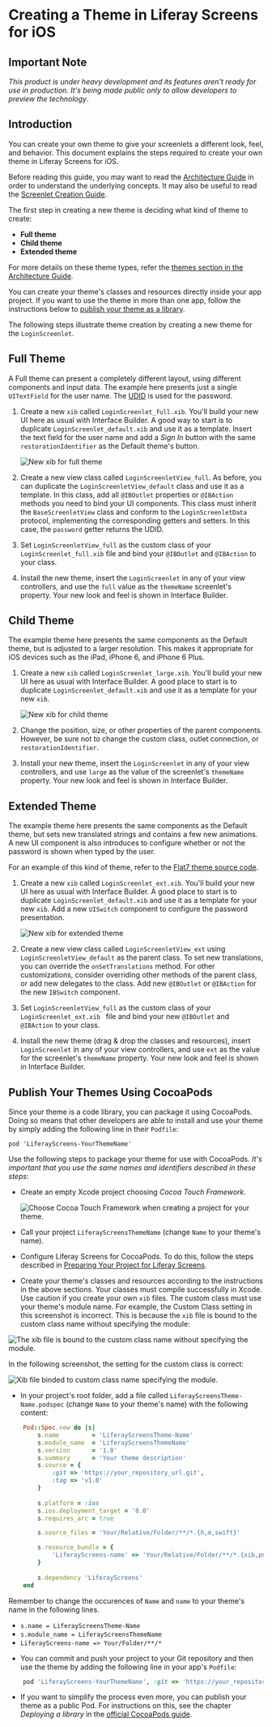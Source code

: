 # Creating a Theme in Liferay Screens for iOS

## Important Note

*This product is under heavy development and its features aren't ready for use in production. It's being made public only to allow developers to preview the technology*.

## Introduction

You can create your own theme to give your screenlets a different look, feel, and behavior. This document explains the steps required to create your own theme in Liferay Screens for iOS.

Before reading this guide, you may want to read the [Architecture Guide](architecture.md) in order to understand the underlying concepts. It may also be useful to read the [Screenlet Creation Guide](screenlet_creation.md).

The first step in creating a new theme is deciding what kind of theme to create:

- **Full theme**
- **Child theme**
- **Extended theme**

For more details on these theme types, refer the [themes section in the Architecture Guide](architecture.md#theme-layer).

You can create your theme's classes and resources directly inside your app project. If you want to use the theme in more than one app, follow the instructions below to [publish your theme as a library](#publish-your-themes-using-cocoapods).

The following steps illustrate theme creation by creating a new theme for the `LoginScreenlet`.

## Full Theme

A Full theme can present a completely different layout, using different components and input data. The example here presents just a single `UITextField` for the user name. The [UDID](http://www.idownloadblog.com/2010/12/21/iphone-udid/) is used for the password. 

1. Create a new `xib` called `LoginScreenlet_full.xib`. You'll build your new UI here as usual with Interface Builder. A good way to start is to duplicate `LoginScreenlet_default.xib` and use it as a template. Insert the text field for the user name and add a *Sign In* button with the same `restorationIdentifier` as the Default theme's button.

    ![New xib for full theme](Images/xcode-full-theme.png)

2. Create a new view class called `LoginScreenletView_full`. As before, you can duplicate the `LoginScreenletView_default` class and use it as a template. In this class, add all `@IBOutlet` properties or `@IBAction` methods you need to bind your UI components. This class must inherit the `BaseScreenletView` class and conform to the `LoginScreenletData` protocol, implementing the corresponding getters and setters. In this case, the `password` getter returns the UDID.

3. Set `LoginScreenletView_full` as the custom class of your `LoginScreenlet_full.xib` file and bind your `@IBOutlet` and `@IBAction` to your class.

4. Install the new theme, insert the `LoginScreenlet` in any of your view controllers, and use the `full` value as the `themeName` screenlet's property. Your new look and feel is shown in Interface Builder.

## Child Theme

The example theme here presents the same components as the Default theme, but is adjusted to a larger resolution. This makes it appropriate for iOS devices such as the iPad, iPhone 6, and iPhone 6 Plus.

1. Create a new `xib` called `LoginScreenlet_large.xib`. You'll build your new UI here as usual with Interface Builder. A good place to start is to duplicate `LoginScreenlet_default.xib` and use it as a template for your new `xib`.

    ![New xib for child theme](Images/xcode-child-theme.png)

2. Change the position, size, or other properties of the parent components. However, be sure not to change the custom class, outlet connection, or `restorationIdentifier`.

3. Install your new theme, insert the `LoginScreenlet` in any of your view controllers, and use `large` as the value of the screenlet's `themeName` property. Your new look and feel is shown in Interface Builder.

## Extended Theme

The example theme here presents the same components as the Default theme, but sets new translated strings and contains a few new animations. A new UI component is also introduces to configure whether or not the password is shown when typed by the user.

For an example of this kind of theme, refer to the [Flat7 theme source code](https://github.com/liferay/liferay-screens/tree/master/ios/Framework/Themes/Flat7).

1. Create a new `xib` called `LoginScreenlet_ext.xib`. You'll build your new UI here as usual with Interface Builder. A good place to start is to duplicate `LoginScreenlet_default.xib` and use it as a template for your new `xib`. Add a new `UISwitch` component to configure the password presentation.

    ![New xib for extended theme](Images/xcode-ext-theme.png)

2. Create a new view class called `LoginScreenletView_ext` using `LoginScreenletView_default` as the parent class. To set new translations, you can override the `onSetTranslations` method. For other customizations, consider overriding other methods of the parent class, or add new delegates to the class. Add new `@IBOutlet` or `@IBAction` for the new `IBSwitch` component.

3. Set `LoginScreenletView_full` as the custom class of your `LoginScreenlet_ext.xib ` file and bind your new `@IBOutlet` and `@IBAction` to your class.

4. Install the new theme (drag & drop the classes and resources), insert `LoginScreenlet` in any of your view controllers, and use `ext` as the value for the screenlet's `themeName` property. Your new look and feel is shown in Interface Builder.

## Publish Your Themes Using CocoaPods

Since your theme is a code library, you can package it using CocoaPods. Doing so means that other developers are able to install and use your theme by simply adding the following line in their `Podfile`: 

    pod 'LiferayScreens-YourThemeName'
	
Use the following steps to package your theme for use with CocoaPods. *It's important that you use the same names and identifiers described in these steps*:

* Create an empty Xcode project choosing *Cocoa Touch Framework*.

    ![Choose *Cocoa Touch Framework* when creating a project for your theme.](Images/xcode-cocoa-touch-framework.png)
    
* Call your project `LiferayScreensThemeName` (change `Name` to your theme's name).

* Configure Liferay Screens for CocoaPods. To do this, follow the steps described in [Preparing Your Project for Liferay Screens](../README.md#preparing-your-project-for-liferay-screens).

* Create your theme's classes and resources according to the instructions in the above sections. Your classes must compile successfully in Xcode. Use caution if you create your own `xib` files. The custom class must use your theme's module name. For example, the Custom Class setting in this screenshot is incorrect. This is because the `xib` file is bound to the custom class name without specifying the module:

![The `xib` file is bound to the custom class name without specifying the module.](Images/xcode-theme-custom-module-wrong.png)

In the following screenshot, the setting for the custom class is correct:

![Xib file binded to custom class name specifying the module.](Images/xcode-theme-custom-module-right.png)

* In your project's root folder, add a file called `LiferayScreensTheme-Name.podspec` (change `Name` to your theme's name) with the following content:

```ruby
	Pod::Spec.new do |s|
		s.name         = 'LiferayScreensTheme-Name'
		s.module_name  = 'LiferayScreensThemeName'
		s.version      = '1.0'
		s.summary      = 'Your theme description'
		s.source = {
			:git => 'https://your_repository_url.git',
			:tag => 'v1.0'
		}
	
		s.platform = :ios
		s.ios.deployment_target = '8.0'
		s.requires_arc = true

		s.source_files = 'Your/Relative/Folder/**/*.{h,m,swift}'

		s.resource_bundle = {
			'LiferayScreens-name' => 'Your/Relative/Folder/**/*.{xib,png,plist,lproj}'
		}
	
		s.dependency 'LiferayScreens'
	end
```

Remember to change the occurences of `Name` and `name` to your theme's name in the following lines.

- `s.name = LiferayScreensTheme-Name`
- `s.module_name = LiferayScreensThemeName`
- `LiferayScreens-name => Your/Folder/**/*`

* You can commit and push your project to your Git repository and then use the theme by adding the following line in your app's `Podfile`:

```ruby
	pod 'LiferayScreens-YourThemeName', :git => 'https://your_repository_url.git'
```

* If you want to simplify the process even more, you can publish your theme as a public Pod. For instructions on this, see the chapter *Deploying a library* in the [official CocoaPods guide](https://guides.cocoapods.org/making/getting-setup-with-trunk.html#deploying-a-library).

